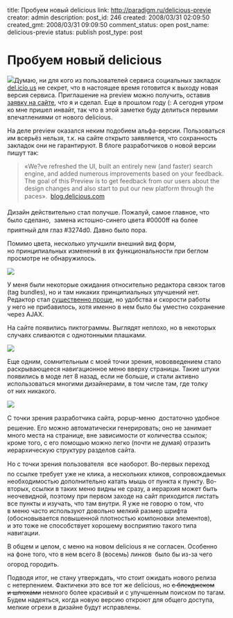 title: Пробуем новый delicious
link: http://paradigm.ru/delicious-previe
creator: admin
description: 
post_id: 246
created: 2008/03/31 02:09:50
created_gmt: 2008/03/31 09:09:50
comment_status: open
post_name: delicious-previe
status: publish
post_type: post

# Пробуем новый delicious

![](/;-\)/2008/03/delicious00.png)Думаю, ни для кого из пользователей сервиса социальных закладок [del.icio.us](http://del.icio.us) не секрет, что в настоящее время готовится к выходу новая версия сервиса. Приглашение на preview можно получить, оставив [заявку на сайте](http://del.icio.us/help/preview), что я и сделал. Еще в прошлом году (: А сегодня утром ко мне пришел инвайт, так что в этой заметке буду делиться первыми впечатлениями от нового delicious. 

На деле preview оказался неким подобием альфа-версии. Пользоваться им всерьёз нельзя, т.к. на сайте открыто заявляется, что сохранность закладок они не гарантируют. В блоге разработчиков о новой версии пишут так:

> «We?ve refreshed the UI, built an entirely new (and faster) search engine, and added numerous improvements based on your feedback. The goal of this Preview is to get feedback from our users about the design changes and also start to put our new platform through the paces».  [blog.delicious.com](http://b23.ru/kyy)

Дизайн действительно стал получше. Пожалуй, самое главное, что было сделано,  замена истошно-синего цвета #0000ff на более приятный для глаз #3274d0. Давно было пора.

Помимо цвета, несколько улучшили внешний вид форм, но принципиальных изменений в их функциональности при беглом просмотре не обнаружилось.

![](/;-\)/2008/03/delicious01.png)

У меня были некоторые ожидания относительно редактора связок тагов (tag bundles), но и там никаких принципиальных улучшений нет. Редактор стал [существенно проще](/;-\)/2008/03/delicious02.png), но удобства и скорости работы у него не прибавилось, хотя именно в нем было бы уместно сохранение через AJAX.

На сайте появились пиктограммы. Выглядят неплохо, но в некоторых случаях сливаются с однотонными плашками.

![](/;-\)/2008/03/delicious03.png)

Еще одним, сомнительным с моей точки зрения, нововведением стало раскрывающееся навигационное меню вверху страницы. Такие штуки появились в моде лет 8 назад, если не больше, и стали активно использоваться многими дизайнерами, в том числе там, где толку от них никакого.

![](/;-\)/2008/03/delicious04.png)

С точки зрения разработчика сайта, popup-меню  достаточно удобное решение. Его можно автоматически генерировать; оно не занимает много места на странице, вне зависимости от количества ссылок; кроме того, с его помощью можно легко (почти не думая) отразить иерархическую структуру разделов сайта.

Но с точки зрения пользователя  все наоборот. Во-первых переход по ссылке требует уже не клика, а нескольких кликов, сопровождаемых необходимостью дополнительно катать мышь от пункта к пункту. Во-вторых, ссылки в таких меню видны не сразу, а иерархия может быть неочевидной, поэтому при первом заходе на сайт приходится листать все пункты и изучать, что там внутри. Я уже не говорю о том, что в меню часто используют довольно мелкий размер шрифта (обосновывается повышенной плотностью компоновки элементов), и это тоже не способствует хорошему восприятию такого типа навигации.

В общем и целом, с меню на новом delicious я не согласен. Особенно на фоне того, что в нем всего 8 (восемь) линков  было бы из-за чего огород городить.

Подводя итог, не стану утверждать, что стоит ожидать нового релиза с нетерпением. Фактичеки это все тот же delicious, но <strike>с блекджеком и шлюхами</strike> немного более красивый и с улучшенным поиском по тагам. Будем надеяться, когда новую версию откроют для общего доступа, мелкие огрехи в дизайне будут исправлены.